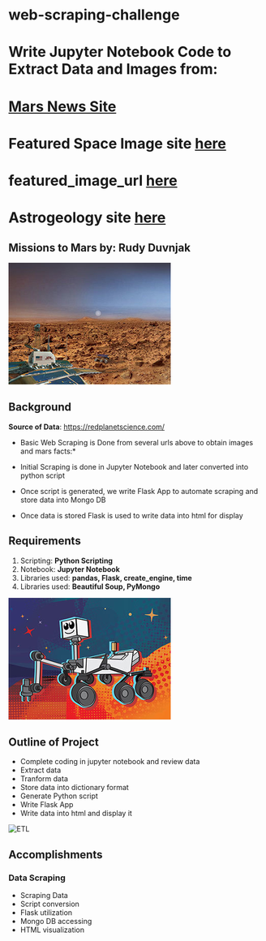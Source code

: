 # web-scraping-challenge
# Write Jupyter Notebook Code to Extract Data and Images from:
# [Mars News Site](https://redplanetscience.com/)
# Featured Space Image site [here](https://spaceimages-mars.com)
# featured_image_url [here](https://spaceimages-mars.com/image/featured/mars2.jpg)
# Astrogeology site [here](https://marshemispheres.com/)

## Missions to Mars by: Rudy Duvnjak

![Mars Landscape](/Missions_to_Mars/images/Pathfinder-Background.jpg)

## Background

**Source of Data**: https://redplanetscience.com/ 

* Basic Web Scraping is Done from several urls above to obtain images and mars facts:*

* Initial Scraping is done in Jupyter Notebook and later converted into python script
* Once script is generated, we write Flask App to automate scraping and store data into Mongo DB
* Once data is stored Flask is used to write data into html for display


## Requirements

1. Scripting: **Python Scripting**
2. Notebook: **Jupyter Notebook**
3. Libraries used: **pandas, Flask, create_engine, time**
4. Libraries used: **Beautiful Soup, PyMongo**

![Rover](/Missions_to_Mars/images/Rover.jpg)

## Outline of Project

- Complete coding in jupyter notebook and review data
- Extract data 
- Tranform data
- Store data into dictionary format
- Generate Python script
- Write Flask App
- Write data into html and display it

![ETL](/Missions_to_Mars/images/cerbeerus_enhanced.png)

## Accomplishments

### Data Scraping

- Scraping Data
- Script conversion
- Flask utilization
- Mongo DB accessing
- HTML visualization


  

